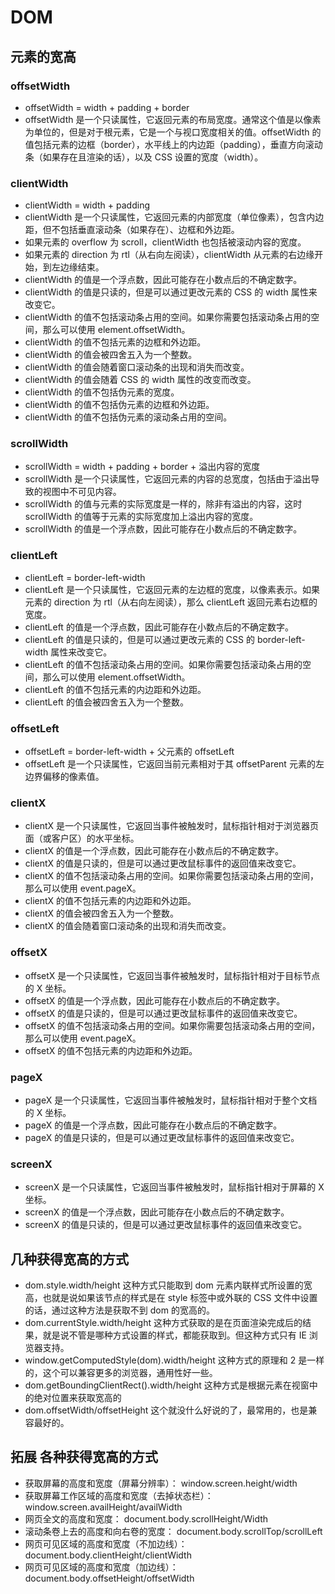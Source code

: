 # DOM

## 元素的宽高

### offsetWidth

- offsetWidth = width + padding + border
- offsetWidth 是一个只读属性，它返回元素的布局宽度。通常这个值是以像素为单位的，但是对于根元素，它是一个与视口宽度相关的值。offsetWidth 的值包括元素的边框（border），水平线上的内边距（padding），垂直方向滚动条（如果存在且渲染的话），以及 CSS 设置的宽度（width）。

### clientWidth

- clientWidth = width + padding
- clientWidth 是一个只读属性，它返回元素的内部宽度（单位像素），包含内边距，但不包括垂直滚动条（如果存在）、边框和外边距。
- 如果元素的 overflow 为 scroll，clientWidth 也包括被滚动内容的宽度。
- 如果元素的 direction 为 rtl（从右向左阅读），clientWidth 从元素的右边缘开始，到左边缘结束。
- clientWidth 的值是一个浮点数，因此可能存在小数点后的不确定数字。
- clientWidth 的值是只读的，但是可以通过更改元素的 CSS 的 width 属性来改变它。
- clientWidth 的值不包括滚动条占用的空间。如果你需要包括滚动条占用的空间，那么可以使用 element.offsetWidth。
- clientWidth 的值不包括元素的边框和外边距。
- clientWidth 的值会被四舍五入为一个整数。
- clientWidth 的值会随着窗口滚动条的出现和消失而改变。
- clientWidth 的值会随着 CSS 的 width 属性的改变而改变。
- clientWidth 的值不包括伪元素的宽度。
- clientWidth 的值不包括伪元素的边框和外边距。
- clientWidth 的值不包括伪元素的滚动条占用的空间。

### scrollWidth

- scrollWidth = width + padding + border + 溢出内容的宽度
- scrollWidth 是一个只读属性，它返回元素的内容的总宽度，包括由于溢出导致的视图中不可见内容。
- scrollWidth 的值与元素的实际宽度是一样的，除非有溢出的内容，这时 scrollWidth 的值等于元素的实际宽度加上溢出内容的宽度。
- scrollWidth 的值是一个浮点数，因此可能存在小数点后的不确定数字。

### clientLeft

- clientLeft = border-left-width
- clientLeft 是一个只读属性，它返回元素的左边框的宽度，以像素表示。如果元素的 direction 为 rtl（从右向左阅读），那么 clientLeft 返回元素右边框的宽度。
- clientLeft 的值是一个浮点数，因此可能存在小数点后的不确定数字。
- clientLeft 的值是只读的，但是可以通过更改元素的 CSS 的 border-left-width 属性来改变它。
- clientLeft 的值不包括滚动条占用的空间。如果你需要包括滚动条占用的空间，那么可以使用 element.offsetWidth。
- clientLeft 的值不包括元素的内边距和外边距。
- clientLeft 的值会被四舍五入为一个整数。

### offsetLeft

- offsetLeft = border-left-width + 父元素的 offsetLeft
- offsetLeft 是一个只读属性，它返回当前元素相对于其 offsetParent 元素的左边界偏移的像素值。

### clientX

- clientX 是一个只读属性，它返回当事件被触发时，鼠标指针相对于浏览器页面（或客户区）的水平坐标。
- clientX 的值是一个浮点数，因此可能存在小数点后的不确定数字。
- clientX 的值是只读的，但是可以通过更改鼠标事件的返回值来改变它。
- clientX 的值不包括滚动条占用的空间。如果你需要包括滚动条占用的空间，那么可以使用 event.pageX。
- clientX 的值不包括元素的内边距和外边距。
- clientX 的值会被四舍五入为一个整数。
- clientX 的值会随着窗口滚动条的出现和消失而改变。

### offsetX

- offsetX 是一个只读属性，它返回当事件被触发时，鼠标指针相对于目标节点的 X 坐标。
- offsetX 的值是一个浮点数，因此可能存在小数点后的不确定数字。
- offsetX 的值是只读的，但是可以通过更改鼠标事件的返回值来改变它。
- offsetX 的值不包括滚动条占用的空间。如果你需要包括滚动条占用的空间，那么可以使用 event.pageX。
- offsetX 的值不包括元素的内边距和外边距。

### pageX

- pageX 是一个只读属性，它返回当事件被触发时，鼠标指针相对于整个文档的 X 坐标。
- pageX 的值是一个浮点数，因此可能存在小数点后的不确定数字。
- pageX 的值是只读的，但是可以通过更改鼠标事件的返回值来改变它。

### screenX

- screenX 是一个只读属性，它返回当事件被触发时，鼠标指针相对于屏幕的 X 坐标。
- screenX 的值是一个浮点数，因此可能存在小数点后的不确定数字。
- screenX 的值是只读的，但是可以通过更改鼠标事件的返回值来改变它。

## 几种获得宽高的方式

- dom.style.width/height 这种方式只能取到 dom 元素内联样式所设置的宽高，也就是说如果该节点的样式是在 style 标签中或外联的 CSS 文件中设置的话，通过这种方法是获取不到 dom 的宽高的。
- dom.currentStyle.width/height 这种方式获取的是在页面渲染完成后的结果，就是说不管是哪种方式设置的样式，都能获取到。但这种方式只有 IE 浏览器支持。
- window.getComputedStyle(dom).width/height 这种方式的原理和 2 是一样的，这个可以兼容更多的浏览器，通用性好一些。
- dom.getBoundingClientRect().width/height 这种方式是根据元素在视窗中的绝对位置来获取宽高的
- dom.offsetWidth/offsetHeight 这个就没什么好说的了，最常用的，也是兼容最好的。

## 拓展 各种获得宽高的方式

- 获取屏幕的高度和宽度（屏幕分辨率）： window.screen.height/width
- 获取屏幕工作区域的高度和宽度（去掉状态栏）： window.screen.availHeight/availWidth
- 网页全文的高度和宽度： document.body.scrollHeight/Width
- 滚动条卷上去的高度和向右卷的宽度： document.body.scrollTop/scrollLeft
- 网页可见区域的高度和宽度（不加边线）： document.body.clientHeight/clientWidth
- 网页可见区域的高度和宽度（加边线）： document.body.offsetHeight/offsetWidth
